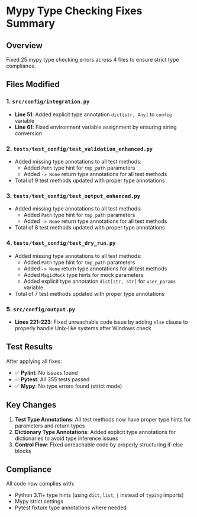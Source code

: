# Mypy Type Checking Fixes Summary

## Overview
Fixed 25 mypy type checking errors across 4 files to ensure strict type compliance.

## Files Modified

### 1. `src/config/integration.py`
- **Line 51**: Added explicit type annotation `dict[str, Any]` to `config` variable
- **Line 61**: Fixed environment variable assignment by ensuring string conversion

### 2. `tests/test_config/test_validation_enhanced.py`
- Added missing type annotations to all test methods:
  - Added `Path` type hint for `tmp_path` parameters
  - Added `-> None` return type annotations for all test methods
- Total of 9 test methods updated with proper type annotations

### 3. `tests/test_config/test_output_enhanced.py`
- Added missing type annotations to all test methods:
  - Added `Path` type hint for `tmp_path` parameters
  - Added `-> None` return type annotations for all test methods
- Total of 8 test methods updated with proper type annotations

### 4. `tests/test_config/test_dry_run.py`
- Added missing type annotations to all test methods:
  - Added `Path` type hint for `tmp_path` parameters
  - Added `-> None` return type annotations for all test methods
  - Added `MagicMock` type hints for mock parameters
  - Added explicit type annotation `dict[str, str]` for `user_params` variable
- Total of 7 test methods updated with proper type annotations

### 5. `src/config/output.py`
- **Lines 221-223**: Fixed unreachable code issue by adding `else` clause to properly handle Unix-like systems after Windows check

## Test Results
After applying all fixes:
- ✅ **Pylint**: No issues found
- ✅ **Pytest**: All 355 tests passed
- ✅ **Mypy**: No type errors found (strict mode)

## Key Changes
1. **Test Type Annotations**: All test methods now have proper type hints for parameters and return types
2. **Dictionary Type Annotations**: Added explicit type annotations for dictionaries to avoid type inference issues
3. **Control Flow**: Fixed unreachable code by properly structuring if-else blocks

## Compliance
All code now complies with:
- Python 3.11+ type hints (using `dict`, `list`, `|` instead of `typing` imports)
- Mypy strict settings
- Pytest fixture type annotations where needed
